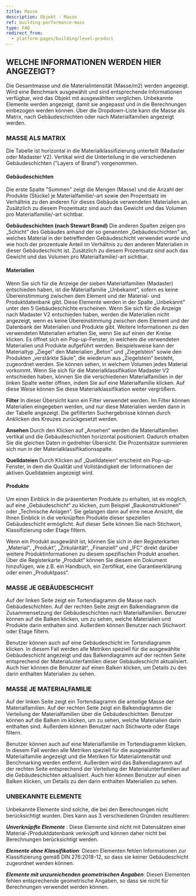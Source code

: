 ```yaml
---
title: Masse
description: Objekt - Masse
ref: building-performance-mass
type: FAQ
redirect_from:
  - platform-pages/building/level-product
---
```


## WELCHE INFORMATIONEN WERDEN HIER ANGEZEIGT?
Die Gesamtmasse und die Materialintensität (Masse/m2) werden angezeigt. Wird eine Benchmark ausgewählt und sind entsprechende Informationen verfügbar, wird das Objekt mit ausgewählten verglichen. Unbekannte Elemente werden angezeigt, damit sie angepasst und in die Berechnungen einbezogen werden können. Über die Dropdown-Liste kann die Masse als Matrix, nach Gebäudeschichten oder nach Materialfamilien angezeigt werden.

### MASSE ALS MATRIX
Die Tabelle ist horizontal in die Materialklassifizierung unterteilt (Madaster oder Madaster V2). Vertikal wird die Unterteilung in die verschiedenen Gebäudeschichten ("Layers of Brand") vorgenommen.

#### Gebäudeschichten
Die erste Spalte "Summen" zeigt die Mengen (Masse) und die Anzahl der Produkte (Stücke) je Materialfamilie/-art sowie den Prozentsatz im Verhältnis zu den anderen für dieses Gebäude verwendeten Materialien an. Zusätzlich zu diesem Prozentsatz sind auch das Gewicht und das Volumen pro Materialfamilie/-art sichtbar. 

**Gebäudeschichten (nach Stewart Brand)** 
Die anderen Spalten zeigen pro „Schicht” des Gebäudes anhand der so genannten „Gebäudeschichten” an, welches Material in der betreffenden Gebäudeschicht verwendet wurde und wie hoch der prozentuale Anteil im Verhältnis zu den anderen Materialien in dieser Gebäudeschicht ist. Zusätzlich zu diesem Prozentsatz sind auch das Gewicht und das Volumen pro Materialfamilie/-art sichtbar.

#### Materialien
Wenn Sie sich für die Anzeige der sieben Materialfamilien (Madaster) entschieden haben, ist die Materialfamilie „Unbekannt”, sofern es keine Übereinstimmung zwischen dem Element und der Material- und Produktdatenbank gibt. Diese Elemente werden in der Spalte „Unbekannt” unter den 5 Gebäudeschichte erscheinen. Wenn Sie sich für die Anzeige nach Madaster V2 entschieden haben, werden die Materialien nicht angezeigt, wenn es keine Übereinstimmung zwischen dem Element und der Datenbank der Materialien und Produkte gibt.
Weitere Informationen zu den verwendeten Materialien erhalten Sie, wenn Sie auf einen der Kreise klicken. Es öffnet sich ein Pop-up-Fenster, in welchem die verwendeten  Materialien und Produkte aufgeführt werden. Beispielsweise kann der Materialtyp „Ziegel” den Materialien „Beton” und „Ziegelstein” sowie den Produkten „verstärkte Säule”, die wiederum aus „Ziegelstein” besteht, zugeordnet werden. Sie können sehen, in welchem Volumen jedes Material vorkommt. Wenn Sie sich für die Materialklassifikation Madaster V2 entschieden haben, können Sie die verschiedenen Materialfamilien in der linken Spalte weiter öffnen, indem Sie auf eine Materialfamilie klicken. Auf diese Weise können Sie diese Materialklassifikation weiter vergrößern.

**Filter**
In dieser Übersicht kann ein Filter verwendet werden. Im Filter können Materialien eingegeben werden, und nur diese Materialien werden dann in der Tabelle angezeigt. Die gefilterten Suchergebnisse können durch Anklicken des Kreuzes zurückgesetzt werden.

**Ansehen**
Durch den Klicken auf „Ansehen“ werden die Materialfamilien vertikal und die Gebäudeschichten horizontal positioniert. Dadurch erhalten Sie die gleichen Daten in gedrehter Übersicht. Die Prozentsätze summieren sich nun in der Materialklassifikationsspalte.

**Quelldateien** 
Durch Klicken auf „Quelldateien“ erscheint ein Pop-up-Fenster, in dem die Qualität und Vollständigkeit der Informationen der aktiven Quelldateien angezeigt wird.

#### Produkte
Um einen Einblick in die präsentierten Produkte zu erhalten, ist es möglich, auf eine „Gebäudeschicht“ zu klicken, zum Beispiel „Baukonstruktionen“ oder „Technische Anlagen“. Sie gelangen dann auf eine neue Ansicht, die Ihnen Einblick in die verknüpften Produkte dieser speziellen Gebäudeschicht ermöglicht. Auf dieser Seite können Sie nach Stichwort, Klassifizierung oder Etage filtern.

Wenn ein Produkt ausgewählt ist, können Sie sich in den Registerkarten „Material“, „Produkt“, „Zirkularität“, „Finanziell“ und „IFC“ direkt darüber weitere Produktinformationen zu diesem spezifischen Produkt ansehen. Über die Registerkarte „Produkt“ können Sie diesem ein Dokument hinzufügen, wie z.B. ein Handbuch, ein Zertifikat, eine Garantieerklärung oder einen „Produktpass“.

### MASSE JE GEBÄUDESCHICHT
Auf der linken Seite zeigt ein Tortendiagramm die Masse nach Gebäudeschichten. Auf der rechten Seite zeigt ein Balkendiagramm die Zusammensetzung der Gebäudeschichten nach Materialfamilien. Benutzer können auf die Balken klicken, um zu sehen, welche Materialien und Produkte darin enthalten sind. Außerdem können Benutzer nach Stichwort oder Etage filtern.

Benutzer können auch auf eine Gebäudeschicht im Tortendiagramm klicken. In diesem Fall werden alle Metriken speziell für die ausgewählte Gebäudeschicht angezeigt und das Balkendiagramm auf der rechten Seite entsprechend der Materialunterfamilien dieser Gebäudeschicht aktualisiert. Auch hier können die Benutzer auf einen Balken klicken, um Details zu den darin enthalten Materialien zu sehen. 

### MASSE JE MATERIALFAMILIE
Auf der linken Seite zeigt ein Tortendiagramm die anteilige Masse der Materialfamilien. Auf der rechten Seite zeigt ein Balkendiagramm die Verteilung der Materialfamilien über die Gebäudeschichten. Benutzer können auf die Balken im klicken, um zu sehen, welche Materialien darin enthalten sind. Außerdem können Benutzer nach Stichworte oder Etage filtern.

Benutzer können auch auf eine Materialfamilie im Tortendiagramm klicken. In diesem Fall werden alle Metriken speziell für die ausgewählte Materialfamilie angezeigt und die Metriken für Materialintensität und Benchmarking werden entfernt. Außerdem wird das Balkendiagramm auf der rechten Seite entsprechend der Verteilung der Materialunterfamilien auf die Gebäudeschichten aktualisiert. Auch hier können Benutzer auf einen Balken klicken, um Details zu den darin enthalten Materialien zu sehen.

### UNBEKANNTE ELEMENTE
Unbekannte Elemente sind solche, die bei den Berechnungen nicht berücksichtigt wurden. Dies kann aus 3 verschiedenen Gründen resultieren:

__*Unverknüpfte Elemente*__ : Diese Elemente sind nicht mit Datensätzen einer Material-/Produktdatenbank verknüpft und können daher nicht bei Berechnungen berücksichtigt werden.

__*Elemente ohne Klassifikation*__: Diesen Elementen fehlen Informationen zur Klassifizierung gemäß DIN 276:2018-12, so dass sie keiner Gebäudeschicht zugeordnet werden können.

__*Elemente mit unzureichenden geometrischen Angaben*__: Diesen Elementen fehlen entsprechende geometrische Angaben, so dass sie nicht für Berechnungen verwendet werden können.
